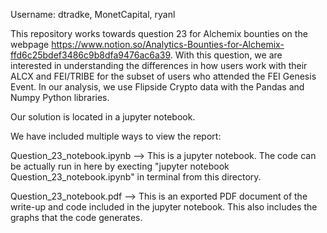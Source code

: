 Username: dtradke, MonetCapital, ryanl

This repository works towards question 23 for Alchemix bounties on the webpage https://www.notion.so/Analytics-Bounties-for-Alchemix-ffd6c25bdef3486c9b8dfa9476ac6a39. With this question, we are interested in understanding the differences in how users work with their ALCX and FEI/TRIBE for the subset of users who attended the FEI Genesis Event. In our analysis, we use Flipside Crypto data with the Pandas and Numpy Python libraries.

Our solution is located in a jupyter notebook.

We have included multiple ways to view the report:

Question_23_notebook.ipynb --> This is a jupyter notebook. The code can be actually run in here by execting "jupyter notebook Question_23_notebook.ipynb" in terminal from this directory.

Question_23_notebook.pdf --> This is an exported PDF document of the write-up and code included in the jupyter notebook. This also includes the graphs that the code generates.
